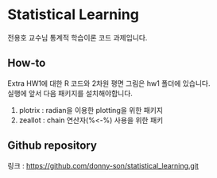 # Statistical Learning
전용호 교수님 통계적 학습이론 코드 과제입니다.  

## How-to
Extra HW1에 대한 R 코드와 2차원 평면 그림은 hw1 폴더에 있습니다.  
실행에 앞서 다음 패키지를 설치해야합니다.  
1. plotrix : radian을 이용한 plotting을 위한 패키지
2. zeallot : chain 연산자(%<-%) 사용을 위한 패키

## Github repository
링크 : https://github.com/donny-son/statistical_learning.git